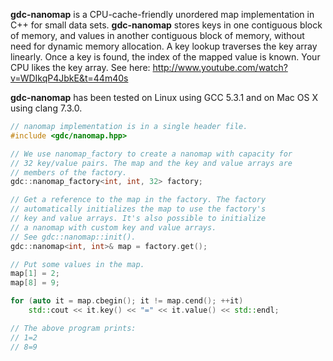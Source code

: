**gdc-nanomap** is a CPU-cache-friendly unordered map implementation in C++
for small data sets. **gdc-nanomap** stores keys in one contiguous block of
memory, and values in another contiguous block of memory, without need for
dynamic memory allocation. A key lookup traverses the key array linearly.
Once a key is found, the index of the mapped value is known. Your CPU likes
the key array. See here: http://www.youtube.com/watch?v=WDIkqP4JbkE&t=44m40s

**gdc-nanomap** has been tested on Linux using GCC 5.3.1 and on
Mac OS X using clang 7.3.0.


```c++
// nanomap implementation is in a single header file.
#include <gdc/nanomap.hpp>

// We use nanomap_factory to create a nanomap with capacity for
// 32 key/value pairs. The map and the key and value arrays are
// members of the factory.  
gdc::nanomap_factory<int, int, 32> factory;

// Get a reference to the map in the factory. The factory
// automatically initializes the map to use the factory's
// key and value arrays. It's also possible to initialize
// a nanomap with custom key and value arrays.
// See gdc::nanomap::init().
gdc::nanomap<int, int>& map = factory.get();

// Put some values in the map.
map[1] = 2;
map[8] = 9;

for (auto it = map.cbegin(); it != map.cend(); ++it)
	std::cout << it.key() << "=" << it.value() << std::endl;

// The above program prints:
// 1=2
// 8=9
```

